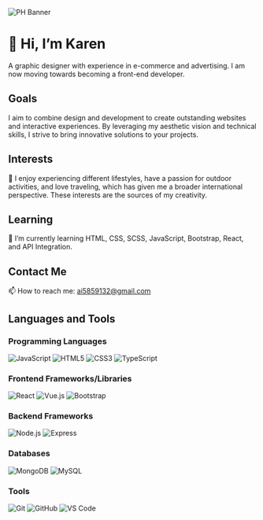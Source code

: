 ![PH Banner](Test1/PH%20Banner.png)



# 👋 Hi, I’m Karen
A graphic designer with experience in e-commerce and advertising. I am now moving towards becoming a front-end developer.

## Goals
I aim to combine design and development to create outstanding websites and interactive experiences. By leveraging my aesthetic vision and technical skills, I strive to bring innovative solutions to your projects.

## Interests
👀 I enjoy experiencing different lifestyles, have a passion for outdoor activities, and love traveling, which has given me a broader international perspective. These interests are the sources of my creativity.

## Learning
🌱 I’m currently learning HTML, CSS, SCSS, JavaScript, Bootstrap, React, and API Integration.

## Contact Me
📫 How to reach me: ai5859132@gmail.com

## Languages and Tools

### Programming Languages
![JavaScript](https://img.shields.io/badge/-JavaScript-yellow?style=flat-square&logo=javascript&logoColor=white)
![HTML5](https://img.shields.io/badge/-HTML5-orange?style=flat-square&logo=html5&logoColor=white)
![CSS3](https://img.shields.io/badge/-CSS3-blue?style=flat-square&logo=css3&logoColor=white)
![TypeScript](https://img.shields.io/badge/-TypeScript-blueviolet?style=flat-square&logo=typescript&logoColor=white)

### Frontend Frameworks/Libraries
![React](https://img.shields.io/badge/-React-blue?style=flat-square&logo=react&logoColor=white)
![Vue.js](https://img.shields.io/badge/-Vue.js-green?style=flat-square&logo=vue.js&logoColor=white)
![Bootstrap](https://img.shields.io/badge/-Bootstrap-purple?style=flat-square&logo=bootstrap&logoColor=white)

### Backend Frameworks
![Node.js](https://img.shields.io/badge/-Node.js-green?style=flat-square&logo=node.js&logoColor=white)
![Express](https://img.shields.io/badge/-Express-black?style=flat-square&logo=express&logoColor=white)

### Databases
![MongoDB](https://img.shields.io/badge/-MongoDB-green?style=flat-square&logo=mongodb&logoColor=white)
![MySQL](https://img.shields.io/badge/-MySQL-blue?style=flat-square&logo=mysql&logoColor=white)

### Tools
![Git](https://img.shields.io/badge/-Git-orange?style=flat-square&logo=git&logoColor=white)
![GitHub](https://img.shields.io/badge/-GitHub-black?style=flat-square&logo=github&logoColor=white)
![VS Code](https://img.shields.io/badge/-VS%20Code-blue?style=flat-square&logo=visual-studio-code&logoColor=white)



<!---
pinhan03/pinhan03 is a ✨ special ✨ repository because its `README.md` (this file) appears on your GitHub profile.
You can click the Preview link to take a look at your changes.
--->
